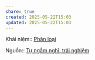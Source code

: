 ```yaml
---
share: true
created: 2025-05-22T15:03
updated: 2025-05-22T15:03
---
```

Khái niệm:: [Phân loại](../../../%CE%9E%20Kh%C3%A1i%20ni%E1%BB%87m/Nh%E1%BA%ADn%20th%E1%BB%A9c/Ph%C3%A2n%20lo%E1%BA%A1i.md)

Nguồn:: [Tự ngẫm nghĩ, trải nghiệm](../../../%CE%9E%20Ngu%E1%BB%93n/T%E1%BB%B1%20ng%E1%BA%ABm%20ngh%C4%A9,%20tr%E1%BA%A3i%20nghi%E1%BB%87m.md)